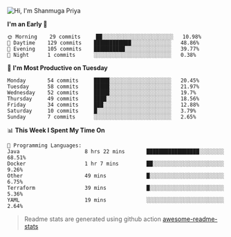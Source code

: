 ![Hi, I'm Shanmuga Priya](https://user-images.githubusercontent.com/11372997/114503533-1a245100-9c4b-11eb-84a1-8417915a46ba.gif)

<!--START_SECTION:waka-->
**I'm an Early 🐤** 

```text
🌞 Morning    29 commits     ██░░░░░░░░░░░░░░░░░░░░░░░   10.98% 
🌆 Daytime    129 commits    ████████████░░░░░░░░░░░░░   48.86% 
🌃 Evening    105 commits    ██████████░░░░░░░░░░░░░░░   39.77% 
🌙 Night      1 commits      ░░░░░░░░░░░░░░░░░░░░░░░░░   0.38%

```
📅 **I'm Most Productive on Tuesday** 

```text
Monday       54 commits     █████░░░░░░░░░░░░░░░░░░░░   20.45% 
Tuesday      58 commits     █████░░░░░░░░░░░░░░░░░░░░   21.97% 
Wednesday    52 commits     █████░░░░░░░░░░░░░░░░░░░░   19.7% 
Thursday     49 commits     ████░░░░░░░░░░░░░░░░░░░░░   18.56% 
Friday       34 commits     ███░░░░░░░░░░░░░░░░░░░░░░   12.88% 
Saturday     10 commits     █░░░░░░░░░░░░░░░░░░░░░░░░   3.79% 
Sunday       7 commits      ░░░░░░░░░░░░░░░░░░░░░░░░░   2.65%

```


📊 **This Week I Spent My Time On** 

```text
💬 Programming Languages: 
Java                     8 hrs 22 mins       █████████████████░░░░░░░░   68.51% 
Docker                   1 hr 7 mins         ██░░░░░░░░░░░░░░░░░░░░░░░   9.26% 
Other                    49 mins             █░░░░░░░░░░░░░░░░░░░░░░░░   6.75% 
Terraform                39 mins             █░░░░░░░░░░░░░░░░░░░░░░░░   5.36% 
YAML                     19 mins             ░░░░░░░░░░░░░░░░░░░░░░░░░   2.64%

```


<!--END_SECTION:waka-->
> Readme stats are generated using github action [awesome-readme-stats](https://github.com/anmol098/waka-readme-stats)
<!--
**Shanmugapriya03/Shanmugapriya03** is a ✨ _special_ ✨ repository because its `README.md` (this file) appears on your GitHub profile.

Here are some ideas to get you started:

- 🔭 I’m currently working on ...
- 🌱 I’m currently learning ...
- 👯 I’m looking to collaborate on ...
- 🤔 I’m looking for help with ...
- 💬 Ask me about ...
- 📫 How to reach me: ...
- 😄 Pronouns: ...
- ⚡ Fun fact: ...
-->
